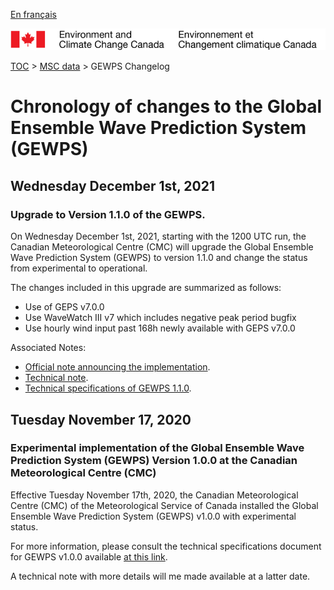 [En français](changelog_gewps_fr.md)

![ECCC logo](../../img_eccc-logo.png)

[TOC](../../readme_en.md) > [MSC data](../readme_en.md) > GEWPS Changelog

# Chronology of changes to the Global Ensemble Wave Prediction System (GEWPS)

## Wednesday December 1st, 2021

### Upgrade to Version 1.1.0 of the GEWPS.

On Wednesday December 1st, 2021, starting with the 1200 UTC run, the Canadian Meteorological Centre (CMC) will upgrade the Global Ensemble Wave Prediction System (GEWPS) to version 1.1.0 and change the status from experimental to operational.

The changes included in this upgrade are summarized as follows:

* Use of GEPS v7.0.0
* Use WaveWatch III v7 which includes negative peak period bugfix
* Use hourly wind input past 168h newly available with GEPS v7.0.0

Associated Notes:

* [Official note announcing the implementation](http://dd.weather.gc.ca/doc/genots/2021/11/26/NOCN03_CWAO_262118___50159).
* [Technical note](https://collaboration.cmc.ec.gc.ca/cmc/cmoi/product_guide/docs/tech_notes/technote_gewps-110_e.pdf).
* [Technical specifications of GEWPS 1.1.0](https://collaboration.cmc.ec.gc.ca/cmc/cmoi/product_guide/docs/tech_specifications/tech_specifications_GEWPS_1.1.0_e.pdf).

## Tuesday November 17, 2020

### Experimental implementation of the Global Ensemble Wave Prediction System (GEWPS) Version 1.0.0 at the Canadian Meteorological Centre (CMC)

Effective Tuesday November 17th, 2020, the Canadian Meteorological Centre (CMC) of the Meteorological Service of Canada installed the Global Ensemble Wave Prediction System (GEWPS) v1.0.0 with experimental status.

For more information, please consult the technical specifications document for GEWPS v1.0.0 available [at this link](https://collaboration.cmc.ec.gc.ca/cmc/CMOI/product_guide/docs/tech_specifications/tech_specifications_GEWPS_1.0.0_e.pdf).

A technical note with more details will me made available at a latter date.
